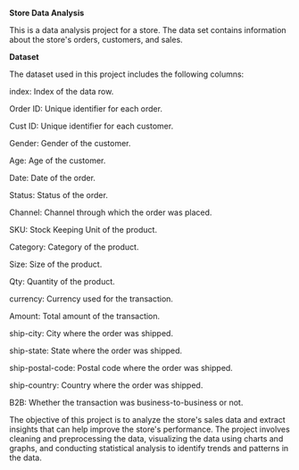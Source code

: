 **Store Data Analysis**

This is a data analysis project for a store. The data set contains information about the store's orders, customers, and sales.

**Dataset**

The dataset used in this project includes the following columns:

index: Index of the data row.

Order ID: Unique identifier for each order.

Cust ID: Unique identifier for each customer.

Gender: Gender of the customer.

Age: Age of the customer.

Date: Date of the order.

Status: Status of the order.

Channel: Channel through which the order was placed.

SKU: Stock Keeping Unit of the product.

Category: Category of the product.

Size: Size of the product.

Qty: Quantity of the product.

currency: Currency used for the transaction.

Amount: Total amount of the transaction.

ship-city: City where the order was shipped.

ship-state: State where the order was shipped.

ship-postal-code: Postal code where the order was shipped.

ship-country: Country where the order was shipped.

B2B: Whether the transaction was business-to-business or not.


The objective of this project is to analyze the store's sales data and extract insights that can help improve the store's performance.
The project involves cleaning and preprocessing the data, visualizing the data using charts and graphs, and conducting statistical analysis 
to identify trends and patterns in the data.
